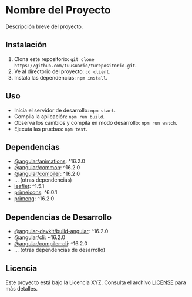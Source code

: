 # Nombre del Proyecto

Descripción breve del proyecto.

## Instalación

1. Clona este repositorio: `git clone https://github.com/tuusuario/turepositorio.git`.
2. Ve al directorio del proyecto: `cd client`.
3. Instala las dependencias: `npm install`.

## Uso

- Inicia el servidor de desarrollo: `npm start`.
- Compila la aplicación: `npm run build`.
- Observa los cambios y compila en modo desarrollo: `npm run watch`.
- Ejecuta las pruebas: `npm test`.

## Dependencias

- [@angular/animations](https://angular.io/guide/animations): ^16.2.0
- [@angular/common](https://angular.io/guide/common): ^16.2.0
- [@angular/compiler](https://angular.io/guide/compiler): ^16.2.0
- ... (otras dependencias)
- [leaflet](https://leafletjs.com/): ^1.5.1
- [primeicons](https://www.primefaces.org/primeicons/): ^6.0.1
- [primeng](https://primefaces.org/primeng/showcase/#/): ^16.2.0

## Dependencias de Desarrollo

- [@angular-devkit/build-angular](https://angular.io/cli/build): ^16.2.0
- [@angular/cli](https://angular.io/cli): ~16.2.0
- [@angular/compiler-cli](https://angular.io/guide/angular-cli): ^16.2.0
- ... (otras dependencias de desarrollo)

## Licencia

Este proyecto está bajo la Licencia XYZ. Consulta el archivo [LICENSE](LICENSE) para más detalles.
